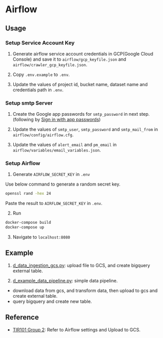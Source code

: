 # Airflow


## Usage

### Setup Service Account Key

1. Generate airflow service account credentials in GCP(Google Cloud Console) and save it to `airflow/gcp_keyfile.json` and `airflow/crawler_gcp_keyfile.json`.

2. Copy `.env.example` to `.env`.

3. Update the values of project id, bucket name, dataset name and credentials path in `.env`.


### Setup smtp Server

1. Create the Google app passwords for `smtp_password` in next step. (following by [Sign in with app passwords](https://support.google.com/accounts/answer/185833?hl=en))

2. Update the values of `smtp_user`, `smtp_password` and `smtp_mail_from` in `airflow/config/airflow.cfg`.

3. Update the values of `alert_email` and `pm_email` in `airflow/variables/email_variables.json`.


### Setup Airflow

1. Generate `AIRFLOW_SECRET_KEY` in `.env`

Use below command to generate a random secret key.
```sh
openssl rand -hex 24
```
Paste the result to `AIRFLOW_SECRET_KEY` in `.env`.

2. Run
```sh
docker-compose build
docker-compose up
```

3. Navigate to `localhost:8080`


## Example

1. [d_data_ingestion_gcs.py](./dags/d_data_ingestion_gcs.py): upload file to GCS, and create bigquery external table.

2. [d_example_data_pipeline.py](./dags/d_example_data_pipeline.py): simple data pipeline.
- download data from gcs, and transform data, then upload to gcs and create external table.
- query bigquery and create new table.

## Reference

- [TIR101 Group 2](https://github.com/harryhowiefish/TIR101_Group2): Refer to Airflow settings and Upload to GCS.
